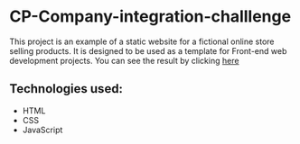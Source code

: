 # CP-Company-integration-challlenge
This project is an example of a static website for a fictional online store selling products. It is designed to be used as a template for Front-end web development projects.
You can see the result by clicking [here](https://velomary.github.io/CP-Company-integration-challlenge/)
## Technologies used:
- HTML
- CSS
- JavaScript
